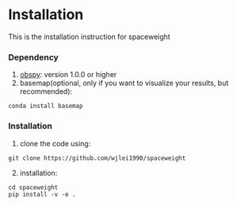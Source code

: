 # Installation
This is the installation instruction for spaceweight

### Dependency
1. [obspy](https://github.com/obspy/obspy/wiki): version 1.0.0 or higher
2. basemap(optional, only if you want to visualize your results, but recommended):
  
  ```
  conda install basemap
  ```
  
### Installation

1. clone the code using:

  ```
  git clone https://github.com/wjlei1990/spaceweight
  ```
  
2. installation:
  ```
  cd spaceweight
  pip install -v -e .
  ```
  
